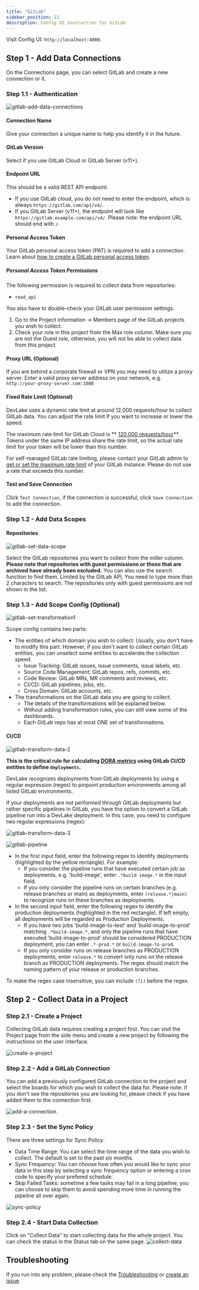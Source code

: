 ```yaml
---
title: "GitLab"
sidebar_position: 11
description: Config UI instruction for GitLab
---
```


Visit Config UI: `http://localhost:4000`.

## Step 1 - Add Data Connections

On the Connections page, you can select GitLab and create a new connection or it.

### Step 1.1 - Authentication

![gitlab-add-data-connections](images/gitlab-create-a-connection.png)

#### Connection Name

Give your connection a unique name to help you identify it in the future.

#### GitLab Version

Select if you use GitLab Cloud or GitLab Server (v11+).

#### Endpoint URL

This should be a valid REST API endpoint.

- If you use GitLab cloud, you do not need to enter the endpoint, which is always `https://gitlab.com/api/v4/`.
- If you GitLab Server (v11+), the endpoint will look like `https://gitlab.example.com/api/v4/`.
  Please note: the endpoint URL should end with `/`.

#### Personal Access Token

Your GitLab personal access token (PAT) is required to add a connection. Learn about [how to create a GitLab personal access token](https://docs.gitlab.com/ee/user/profile/personal_access_tokens.html).

##### Personal Access Token Permissions

The following permission is required to collect data from repositories:

- `read_api`

You also have to double-check your GitLab user permission settings.

1. Go to the Project information -> Members page of the GitLab projects you wish to collect.
2. Check your role in this project from the Max role column. Make sure you are not the Guest role, otherwise, you will not be able to collect data from this project.

#### Proxy URL (Optional)

If you are behind a corporate firewall or VPN you may need to utilize a proxy server. Enter a valid proxy server address on your network, e.g. `http://your-proxy-server.com:1080`

#### Fixed Rate Limit (Optional)

DevLake uses a dynamic rate limit at around 12,000 requests/hour to collect GitLab data. You can adjust the rate limit if you want to increase or lower the speed.

The maximum rate limit for GitLab Cloud is ** [120,000 requests/hour](https://docs.gitlab.com/ee/user/gitlab_com/index.html#gitlabcom-specific-rate-limits)**. Tokens under the same IP address share the rate limit, so the actual rate limit for your token will be lower than this number.

For self-managed GitLab rate limiting, please contact your GitLab admin to [get or set the maximum rate limit](https://repository.prace-ri.eu/git/help/security/rate_limits.md) of your GitLab instance. Please do not use a rate that exceeds this number.

#### Test and Save Connection

Click `Test Connection`, if the connection is successful, click `Save Connection` to add the connection.

### Step 1.2 - Add Data Scopes

#### Repositories

![gitlab-set-data-scope](images/gitlab-set-data-scope.png)


Select the GitLab repositories you want to collect from the miller column. **Please note that repositories with guest permissions or those that are archived have already been excluded.** You can also use the search function to find them. Limited by the GitLab API, You need to type more than 2 characters to search. The repositories only with guest permissions are not shown in the list.


### Step 1.3 - Add Scope Config (Optional)
![gitlab-set-transformation1](images/gitlab-scope-config.png)

Scope config contains two parts: 
- The entities of which domain you wish to collect: Usually, you don't have to modify this part. However, if you don't want to collect certain GitLab entities, you can unselect some entities to accelerate the collection speed.
  - Issue Tracking: GitLab issues, issue comments, issue labels, etc.
  - Source Code Management: GitLab repos, refs, commits, etc.
  - Code Review: GitLab MRs, MR comments and reviews, etc.
  - CI/CD: GitLab pipelines, jobs, etc.
  - Cross Domain: GitLab accounts, etc.
- The transformations on the GitLab data you are going to collect.
  - The details of the transformations will be explained below.
  - Without adding transformation rules, you can still view some of the dashboards.
  - Each GitLab repo has at most ONE set of transformations.


#### CI/CD
![gitlab-transform-data-2](images/gitlab-transform-data-2.png)

**This is the critical rule for calculating [DORA metrics](../DORA.md) using GitLab CI/CD entities to define `deployments`.**

DevLake recognizes deployments from GitLab deployments by using a regular expression (regex) to pinpoint production environments among all listed GitLab environments.

If your deployments are not performed through GitLab deployments but rather specific pipelines in GitLab, you have the option to convert a GitLab pipeline run into a DevLake deployment. In this case, you need to configure two regular expressions (regex):

![gitlab-transform-data-3](images/gitlab-transform-data-3.png)

![gitlab-pipeline](images/gitlab-pipeline.png)

- In the first input field, enter the following regex to identify deployments (highlighted by the yellow rectangle). For example: 
  - If you consider the pipeline runs that have executed certain job as deployments, e.g. 'build-image', enter `.*build-image.*` in the input field.
  - If you only consider the pipeline runs on certain branches (e.g. release branches or main) as deployments, enter `(release.*|main)` to recognize runs on these branches as deployments.
- In the second input field, enter the following regex to identify the production deployments (highlighted in the red rectangle). If left empty, all deployments will be regarded as Production Deployments.
  - If you have two jobs 'build-image-to-test' and 'build-image-to-prod' matching `.*build-image.*`, and only the pipeline runs that have executed 'build-image-to-prod' should be considered PRODUCTION deployment, you can enter `.*-prod.*` or `build-image-to-prod`.
  - If you only consider runs on release branches as PRODUCTION deployments, enter `release.*` to convert only runs on the release branch as PRODUCTION deployments. The regex should match the naming pattern of your release or production branches.

To make the regex case insensitive, you can include `(?i)` before the regex.
  

## Step 2 - Collect Data in a Project
### Step 2.1 - Create a Project
Collecting GitLab data requires creating a project first. You can visit the Project page from the side menu and create a new project by following the instructions on the user interface.

![create-a-project](images/create-a-project.png)

### Step 2.2 - Add a GitLab Connection
You can add a previously configured GitLab connection to the project and select the boards for which you wish to collect the data for. 
Please note: if you don't see the repositories you are looking for, please check if you have added them to the connection first.

![add-a-connection](images/add-a-connection-project.png)

### Step 2.3 - Set the Sync Policy
There are three settings for Sync Policy:
- Data Time Range: You can select the time range of the data you wish to collect. The default is set to the past six months.
- Sync Frequency: You can choose how often you would like to sync your data in this step by selecting a sync frequency option or entering a cron code to specify your prefered schedule.
- Skip Failed Tasks: sometime a few tasks may fail in a long pipeline; you can choose to skip them to avoid spending more time in running the pipeline all over again.

![sync-policy](images/sync-policy.png)

### Step 2.4 - Start Data Collection
Click on "Collect Data" to start collecting data for the whole project. You can check the status in the Status tab on the same page.
![collect-data](images/collect-data.png)

## Troubleshooting

If you run into any problem, please check the [Troubleshooting](/Troubleshooting/Configuration.md) or [create an issue](https://github.com/apache/incubator-devlake/issues)
